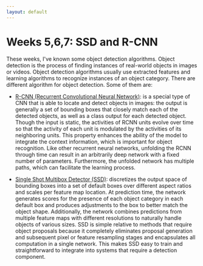 ```yaml
---
layout: default
---
```

# Weeks 5,6,7: SSD and R-CNN

These weeks, I've known some object detection algorithms. Object detection is the process of finding instances of real-world objects in images or videos. Object detection algorithms usually use extracted features and learning algorithms to recognize instances of an object category. There are different algorithm for object detection. Some of them are: 

* [R-CNN (Recurrent Convolutional Neural Network)](https://www.cv-foundation.org/openaccess/content_cvpr_2015/papers/Liang_Recurrent_Convolutional_Neural_2015_CVPR_paper.pdf): is a special type of CNN that is able to locate and detect objects in images: the output is generally a set of bounding boxes that closely match each of the detected objects, as well as a class output for each detected object. Though the input is static, the activities of RCNN units evolve over time so that the activity of each unit is modulated by the activities of its neighboring units. This property enhances the ability of the model to integrate the context information, which is important for object recognition. Like other recurrent neural networks, unfolding the RCNN through time can result in an arbitrarily deep network with a fixed number of parameters. Furthermore, the unfolded network has multiple paths, which can facilitate the learning process.

* [Single Shot Multibox Detector (SSD)](https://www.cs.unc.edu/~wliu/papers/ssd.pdf): discretizes the output space of bounding boxes into a set of default boxes over different aspect ratios and scales per feature map location. At  prediction time, the network generates scores for the presence of each object category in each default box and produces adjustments to the box to better match the object shape. Additionally, the network combines predictions from multiple feature maps with different resolutions to naturally handle objects of various sizes. SSD is simple relative to methods that require object proposals because it completely eliminates proposal generation and subsequent pixel or feature resampling stages and encapsulates all computation in a single network. This makes SSD easy to train and straightforward to integrate into systems that require a detection component.

